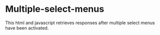 # Multiple-select-menus
This html and javascript retrieves responses after multiple select menus have been activated.
